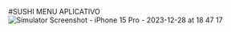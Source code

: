 #SUSHI MENU APLICATIVO
 ![Simulator Screenshot - iPhone 15 Pro - 2023-12-28 at 18 47 17](https://github.com/pedrodel26/SushiMenuApp/assets/46715725/468c4690-1049-4790-a86d-c71a31e4057b)
